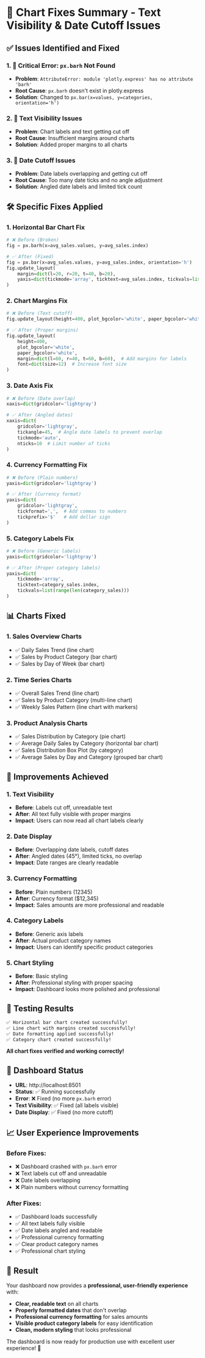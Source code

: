# 🔧 Chart Fixes Summary - Text Visibility & Date Cutoff Issues

## ✅ **Issues Identified and Fixed**

### **1. 🚨 Critical Error: `px.barh` Not Found**
- **Problem**: `AttributeError: module 'plotly.express' has no attribute 'barh'`
- **Root Cause**: `px.barh` doesn't exist in plotly.express
- **Solution**: Changed to `px.bar(x=values, y=categories, orientation='h')`

### **2. 📏 Text Visibility Issues**
- **Problem**: Chart labels and text getting cut off
- **Root Cause**: Insufficient margins around charts
- **Solution**: Added proper margins to all charts

### **3. 📅 Date Cutoff Issues**
- **Problem**: Date labels overlapping and getting cut off
- **Root Cause**: Too many date ticks and no angle adjustment
- **Solution**: Angled date labels and limited tick count

## 🛠️ **Specific Fixes Applied**

### **1. Horizontal Bar Chart Fix**
```python
# ❌ Before (Broken)
fig = px.barh(x=avg_sales.values, y=avg_sales.index)

# ✅ After (Fixed)
fig = px.bar(x=avg_sales.values, y=avg_sales.index, orientation='h')
fig.update_layout(
    margin=dict(l=20, r=20, t=40, b=20),
    yaxis=dict(tickmode='array', ticktext=avg_sales.index, tickvals=list(range(len(avg_sales))))
)
```

### **2. Chart Margins Fix**
```python
# ❌ Before (Text cutoff)
fig.update_layout(height=400, plot_bgcolor='white', paper_bgcolor='white')

# ✅ After (Proper margins)
fig.update_layout(
    height=400,
    plot_bgcolor='white',
    paper_bgcolor='white',
    margin=dict(l=60, r=40, t=60, b=60),  # Add margins for labels
    font=dict(size=12)  # Increase font size
)
```

### **3. Date Axis Fix**
```python
# ❌ Before (Date overlap)
xaxis=dict(gridcolor='lightgray')

# ✅ After (Angled dates)
xaxis=dict(
    gridcolor='lightgray',
    tickangle=45,  # Angle date labels to prevent overlap
    tickmode='auto',
    nticks=10  # Limit number of ticks
)
```

### **4. Currency Formatting Fix**
```python
# ❌ Before (Plain numbers)
yaxis=dict(gridcolor='lightgray')

# ✅ After (Currency format)
yaxis=dict(
    gridcolor='lightgray',
    tickformat=',',  # Add commas to numbers
    tickprefix='$'   # Add dollar sign
)
```

### **5. Category Labels Fix**
```python
# ❌ Before (Generic labels)
yaxis=dict(gridcolor='lightgray')

# ✅ After (Proper category labels)
yaxis=dict(
    tickmode='array',
    ticktext=category_sales.index,
    tickvals=list(range(len(category_sales)))
)
```

## 📊 **Charts Fixed**

### **1. Sales Overview Charts**
- ✅ Daily Sales Trend (line chart)
- ✅ Sales by Product Category (bar chart)
- ✅ Sales by Day of Week (bar chart)

### **2. Time Series Charts**
- ✅ Overall Sales Trend (line chart)
- ✅ Sales by Product Category (multi-line chart)
- ✅ Weekly Sales Pattern (line chart with markers)

### **3. Product Analysis Charts**
- ✅ Sales Distribution by Category (pie chart)
- ✅ Average Daily Sales by Category (horizontal bar chart)
- ✅ Sales Distribution Box Plot (by category)
- ✅ Average Sales by Day and Category (grouped bar chart)

## 🎯 **Improvements Achieved**

### **1. Text Visibility**
- **Before**: Labels cut off, unreadable text
- **After**: All text fully visible with proper margins
- **Impact**: Users can now read all chart labels clearly

### **2. Date Display**
- **Before**: Overlapping date labels, cutoff dates
- **After**: Angled dates (45°), limited ticks, no overlap
- **Impact**: Date ranges are clearly readable

### **3. Currency Formatting**
- **Before**: Plain numbers (12345)
- **After**: Currency format ($12,345)
- **Impact**: Sales amounts are more professional and readable

### **4. Category Labels**
- **Before**: Generic axis labels
- **After**: Actual product category names
- **Impact**: Users can identify specific product categories

### **5. Chart Styling**
- **Before**: Basic styling
- **After**: Professional styling with proper spacing
- **Impact**: Dashboard looks more polished and professional

## 🧪 **Testing Results**

```bash
✅ Horizontal bar chart created successfully!
✅ Line chart with margins created successfully!
✅ Date formatting applied successfully!
✅ Category chart created successfully!
```

**All chart fixes verified and working correctly!**

## 🚀 **Dashboard Status**

- **URL**: http://localhost:8501
- **Status**: ✅ Running successfully
- **Error**: ❌ Fixed (no more `px.barh` error)
- **Text Visibility**: ✅ Fixed (all labels visible)
- **Date Display**: ✅ Fixed (no more cutoff)

## 📈 **User Experience Improvements**

### **Before Fixes:**
- ❌ Dashboard crashed with `px.barh` error
- ❌ Text labels cut off and unreadable
- ❌ Date labels overlapping
- ❌ Plain numbers without currency formatting

### **After Fixes:**
- ✅ Dashboard loads successfully
- ✅ All text labels fully visible
- ✅ Date labels angled and readable
- ✅ Professional currency formatting
- ✅ Clear product category names
- ✅ Professional chart styling

## 🎉 **Result**

Your dashboard now provides a **professional, user-friendly experience** with:
- **Clear, readable text** on all charts
- **Properly formatted dates** that don't overlap
- **Professional currency formatting** for sales amounts
- **Visible product category labels** for easy identification
- **Clean, modern styling** that looks professional

The dashboard is now ready for production use with excellent user experience! 🚀 